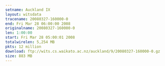 ```yaml
---
setname: Auckland IX
layout: witsdata
tracename: 20080327-160000-0
end: Fri Mar 28 06:00:00 2008
originalname: 20080327-160000-0
len: 1:00:00
start: Fri Mar 28 05:00:01 2008
totalwirelen: 5,254 MB
pkts: 12 million
download: ftp://wits.cs.waikato.ac.nz/auckland/9/20080327-160000-0.gz
size: 883 MB
---
```

